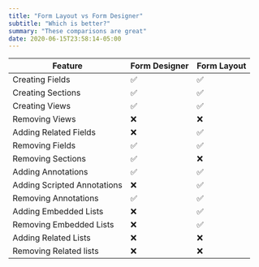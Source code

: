 ```yaml
---
title: "Form Layout vs Form Designer"
subtitle: "Which is better?"
summary: "These comparisons are great"
date: 2020-06-15T23:58:14-05:00
---
```



| Feature                     | Form Designer | Form Layout |
| --------------------------- | ------------- | ----------- |
| Creating Fields             | ✅             | ✅           |
| Creating Sections           | ✅             | ✅           |
| Creating Views              | ✅             | ✅           |
| Removing Views              | ❌             | ❌           |
| Adding Related Fields       | ❌             | ✅           |
| Removing Fields             | ✅             | ✅           |
| Removing Sections           | ✅             | ❌           |
| Adding Annotations          | ✅             | ✅           |
| Adding Scripted Annotations | ❌             | ✅           |
| Removing Annotations        | ✅             | ✅           |
| Adding Embedded Lists       | ❌             | ✅           |
| Removing Embedded Lists     | ❌             | ✅           |
| Adding Related Lists        | ❌             | ❌           |
| Removing Related lists      | ❌             | ❌           |


<!--
Creating Fields
Creating Sections
Creating Views
Adding Related Fields
Removing Fields
Removing Sections
Removing Views
Adding Related Lists
Removing Related Lists
Adding Embedded Lists
Removing Embedded Lists
Adding An❌tations
Adding Scripted An❌tations
Removing An❌tations
-->